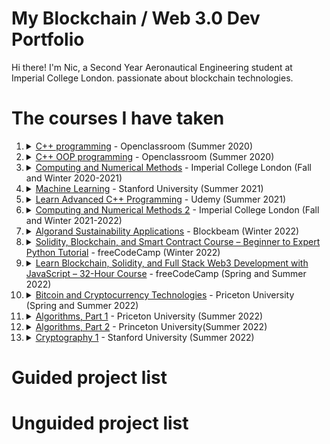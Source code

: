<h1>My Blockchain / Web 3.0 Dev Portfolio</h1>

Hi there! I'm Nic, a Second Year Aeronautical Engineering student at Imperial College London. passionate about blockchain technologies.

<h1>The courses I have taken</h1>

<ol>
  <li>
  <details>
  <summary>
    <a href="https://openclassrooms.com/fr/courses/19980-apprenez-a-programmer-en-c
    ">C++
    programming</a> - Openclassroom (Summer 2020)
    </summary>
    </details>
  </li>

  <li>
  <details>
  <summary>
    <a href="https://openclassrooms.com/fr/courses/7137751-programmez-en-oriente-objet-avec-c">C++ OOP
    programming</a> - Openclassroom (Summer 2020)
    </summary>
    </details>
  </li>

  <li>
  <details>
  <summary>
    <a href="https://www.imperial.ac.uk/aeronautics/study/ug/current-students/modules/h401/?module=AERO40003&year=21_22">Computing and Numerical Methods</a> - Imperial College London (Fall and Winter 2020-2021)
    </summary>
    </details>
  </li>

  <li>
  <details>
  <summary>
    <a href="https://coursera.org/share/882e7601b7625468605cd898d82aed48">Machine Learning</a> - Stanford University (Summer 2021)
    </details>
    </summary>
  </li>

  <li>
  <details>
  <summary>
    <a href="https://www.udemy.com/certificate/UC-ec601449-a223-45b5-a46c-0d5d572cc1e0/ ">Learn Advanced C++ Programming</a> - Udemy (Summer 2021)
    </details>
    </summary>
  </li>

  <li>
  <details>
  <summary>
    <a href="https://www.imperial.ac.uk/aeronautics/study/ug/current-students/modules/h401/?module=AERO50003&year=21_22">Computing and Numerical Methods 2</a> - Imperial College London (Fall and Winter 2021-2022)
    </summary>
    </details>
  </li>

<li>
<details>
  <summary>
    <a href="https://www.blockbeam.io/">Algorand Sustainability Applications</a> - Blockbeam (Winter 2022)
  </summary>
  This four-weeks long program aimed to provide the students with a non-technical approach to sustainable decentralized applications on Algorand's ecosystem. Projects such as [CLIMATETRADE](https://climatetrade.com/), PokemonGo, [PlanetWatch](https://www.planetwatch.io/) and [Cudos](https://www.cudos.org/) were introduced. The last session consisted in a pitch night where my group and I pitched a project on a sustainable NFT marketplace on Algorand's ecosystem. This session recording can be found at [this](https://youtu.be/AMjaZI-dRxM?t=844) link.
</details>
</li>

  <li>
  <details>
  <summary>
    <a href="https://youtu.be/M576WGiDBdQ">Solidity, Blockchain, and Smart Contract Course – Beginner to Expert Python Tutorial</a> - freeCodeCamp (Winter 2022)
</summary>
</details>
  </li>

  <li>
  <details>
  <summary>
    <a href="https://youtu.be/gyMwXuJrbJQ">Learn Blockchain, Solidity, and Full Stack Web3 Development with JavaScript – 32-Hour Course</a> - freeCodeCamp (Spring and Summer 2022)
    </summary>
    </details>
  </li>

  <li>
  <details>
  <summary>
  <a href="https://www.coursera.org/learn/cryptocurrency/home/week/1">Bitcoin and Cryptocurrency Technologies</a> - Priceton University (Spring and Summer 2022)
  </summary>
  </details>
  
  <li>
  <details>
  <summary>
  <a href="https://www.coursera.org/learn/algorithms-part1/home/week/1">Algorithms, Part 1</a> - Priceton University (Summer 2022)
  </summary>
  </details>

  <li>
  <details>
  <summary>
  <a href="https://www.coursera.org/learn/algorithms-part2?">Algorithms, Part 2</a> - Princeton University(Summer 2022)
  </summary>
  </details>
  </li>

  <li>
  <details>
  <summary>
  <a href="https://www.coursera.org/learn/crypto/home/week/1">Cryptography 1</a> - Stanford University (Summer 2022)
  </summary>
  </details>

  </li>
</ol>

<h1>Guided project list</h1>

<h1>Unguided project list</h1>
